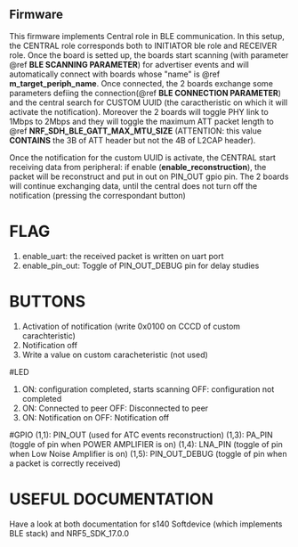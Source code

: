 ## Firmware

This firmware implements Central role in BLE communication. In this setup, the CENTRAL role corresponds both to INITIATOR ble role and RECEIVER role. Once the board is setted up, the boards start scanning (with parameter @ref **BLE SCANNING PARAMETER**) for advertiser events and will automatically connect with boards whose "name" is @ref **m_target_periph_name**.
Once connected, the 2 boards exchange some parameters defiing the connection(@ref **BLE CONNECTION PARAMETER**) and the central search for CUSTOM UUID (the caractheristic on which it will activate the notification). 
Moreover the 2 boards will toggle PHY link to 1Mbps to 2Mbps and they will toggle the maximum ATT packet length to @ref **NRF_SDH_BLE_GATT_MAX_MTU_SIZE** (ATTENTION: this value **CONTAINS** the 3B of ATT header but not the 4B of L2CAP header).

Once the notification for the custom UUID is activate, the CENTRAL start receiving data from peripheral: if enable (**enable_reconstruction**), the packet will be reconstruct and put in out on PIN_OUT gpio pin. The 2 boards will continue exchanging data, until the central does not turn off the notification (pressing the correspondant button)

# FLAG
1) enable_uart: the received packet is written on uart port
2) enable_pin_out: Toggle of PIN_OUT_DEBUG pin for delay studies

# BUTTONS
1) Activation of notification (write 0x0100 on CCCD of custom carachteristic)
2) Notification off
3) Write a value on custom caracheteristic (not used)

#LED
1)	ON: configuration completed, starts scanning
	OFF:	configuration not completed
2)	ON:		Connected to peer
	OFF:	Disconnected to peer
3)	ON:		Notification on 
	OFF:	Notification off

#GPIO
(1,1): PIN_OUT (used for ATC events reconstruction)
(1,3): PA_PIN (toggle of pin when POWER AMPLIFIER is on)
(1,4): LNA_PIN (toggle of pin when Low Noise Amplifier is on)
(1,5): PIN_OUT_DEBUG (toggle of pin when a packet is correctly received)

# USEFUL DOCUMENTATION
Have a look at both documentation for s140 Softdevice (which implements BLE stack) and NRF5_SDK_17.0.0

